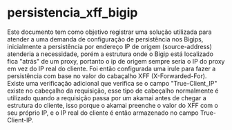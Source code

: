 # persistencia_xff_bigip
Este documento tem como objetivo registrar uma solução utilizada para atender a uma demanda de configuração de persistência nos Bigips, inicialmente a persistência por endereço IP de origem (source-address) atenderia a necessidade, porém a estrutura onde o Bigip está localizado fica "atrás" de um proxy, portanto o ip de origem sempre seria o IP do proxy em vez do IP real do cliente. Foi então configurada uma irule para fazer a persistência com base no valor do cabaçalho XFF (X-Forwarded-For).  Existe uma verificação adicional que verifica se o campo "True-Client_IP" existe no cabeçalho da requisição, esse tipo de cabeçalho normalmente é utilizado quando a requisição passa por um akamai antes de chegar a estrutura do cliente, isso porque o akamai preenche o valor do XFF com o seu próprio IP, e o IP real do cliente é então armazenado no campo True-Client-IP.
